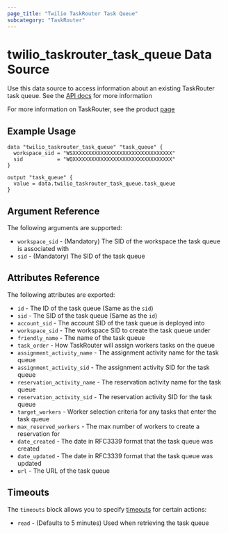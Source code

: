 ```yaml
---
page_title: "Twilio TaskRouter Task Queue"
subcategory: "TaskRouter"
---
```


# twilio_taskrouter_task_queue Data Source

Use this data source to access information about an existing TaskRouter task queue. See the [API docs](https://www.twilio.com/docs/taskrouter/api/task-queue) for more information

For more information on TaskRouter, see the product [page](https://www.twilio.com/taskrouter)

## Example Usage

```hcl
data "twilio_taskrouter_task_queue" "task_queue" {
  workspace_sid = "WSXXXXXXXXXXXXXXXXXXXXXXXXXXXXXXXX"
  sid           = "WQXXXXXXXXXXXXXXXXXXXXXXXXXXXXXXXX"
}

output "task_queue" {
  value = data.twilio_taskrouter_task_queue.task_queue
}
```

## Argument Reference

The following arguments are supported:

- `workspace_sid` - (Mandatory) The SID of the workspace the task queue is associated with
- `sid` - (Mandatory) The SID of the task queue

## Attributes Reference

The following attributes are exported:

- `id` - The ID of the task queue (Same as the `sid`)
- `sid` - The SID of the task queue (Same as the `id`)
- `account_sid` - The account SID of the task queue is deployed into
- `workspace_sid` - The workspace SID to create the task queue under
- `friendly_name` - The name of the task queue
- `task_order` - How TaskRouter will assign workers tasks on the queue
- `assignment_activity_name` - The assignment activity name for the task queue
- `assignment_activity_sid` - The assignment activity SID for the task queue
- `reservation_activity_name` - The reservation activity name for the task queue
- `reservation_activity_sid` - The reservation activity SID for the task queue
- `target_workers` - Worker selection criteria for any tasks that enter the task queue
- `max_reserved_workers` - The max number of workers to create a reservation for
- `date_created` - The date in RFC3339 format that the task queue was created
- `date_updated` - The date in RFC3339 format that the task queue was updated
- `url` - The URL of the task queue

## Timeouts

The `timeouts` block allows you to specify [timeouts](https://www.terraform.io/docs/configuration/resources.html#timeouts) for certain actions:

- `read` - (Defaults to 5 minutes) Used when retrieving the task queue
